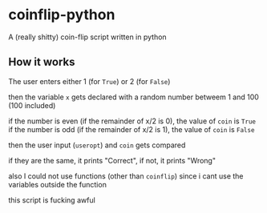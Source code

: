 # coinflip-python
A (really shitty) coin-flip script written in python

## How it works
The user enters either 1 (for ```True```) or 2 (for ```False```)

then the variable ```x``` gets declared with a random number betweem 1 and 100 (100 included)

if the number is even (if the remainder of x/2 is 0), the value of ```coin``` is ```True```
if the number is odd (if the remainder of x/2 is 1), the value  of ```coin``` is ```False```

then the user input (```useropt```) and ```coin``` gets compared

if they are the same, it prints "Correct", if not, it prints "Wrong"

also I could not use functions (other than ```coinflip```) since i cant use the variables outside the function

this script is fucking awful
